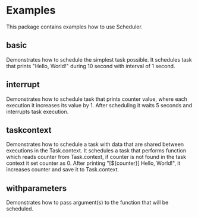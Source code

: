 # Examples

This package contains examples how to use Scheduler.

## basic

Demonstrates how to schedule the simplest task possible. 
It schedules task that prints "Hello, World!" during 10 second with interval of 1 second.

## interrupt

Demonstrates how to schedule task that prints counter value, where each execution it increases its value by 1. 
After scheduling it waits 5 seconds and interrupts task execution.

## taskcontext

Demonstrates how to schedule a task with data that are shared between executions in the Task.context.
It schedules a task that performs function which reads counter from Task.context,
if counter is not found in the task context it set counter as 0.
After printing "[${counter}] Hello, World!", it increases counter and save it to Task.context.

## withparameters

Demonstrates how to pass argument(s) to the function that will be scheduled.